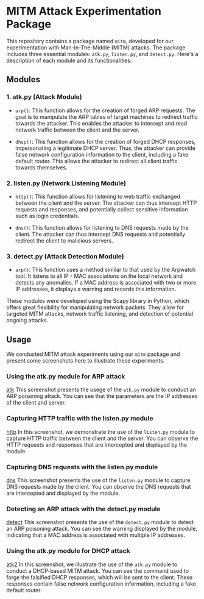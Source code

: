# MITM Attack Experimentation Package

This repository contains a package named `mitm`, developed for our experimentation with Man-In-The-Middle (MITM) attacks. The package includes three essential modules: `atk.py`, `listen.py`, and `detect.py`. Here's a description of each module and its functionalities:

## Modules

### 1. atk.py (Attack Module)

- `arp()`: This function allows for the creation of forged ARP requests. The goal is to manipulate the ARP tables of target machines to redirect traffic towards the attacker. This enables the attacker to intercept and read network traffic between the client and the server.

- `dhcp()`: This function allows for the creation of forged DHCP responses, impersonating a legitimate DHCP server. Thus, the attacker can provide false network configuration information to the client, including a fake default router. This allows the attacker to redirect all client traffic towards themselves.

### 2. listen.py (Network Listening Module)

- `http()`: This function allows for listening to web traffic exchanged between the client and the server. The attacker can thus intercept HTTP requests and responses, and potentially collect sensitive information such as login credentials.

- `dns()`: This function allows for listening to DNS requests made by the client. The attacker can thus intercept DNS requests and potentially redirect the client to malicious servers.

### 3. detect.py (Attack Detection Module)

- `arp()`: This function uses a method similar to that used by the Arpwatch tool. It listens to all IP - MAC associations on the local network and detects any anomalies. If a MAC address is associated with two or more IP addresses, it displays a warning and records this information.

These modules were developed using the Scapy library in Python, which offers great flexibility for manipulating network packets. They allow for targeted MITM attacks, network traffic listening, and detection of potential ongoing attacks.

## Usage

We conducted MITM attack experiments using our `mitm` package and present some screenshots here to illustrate these experiments. 

### Using the atk.py module for ARP attack
[atk](/images/atk1.png)
This screenshot presents the usege of the `atk.py` module to conduct an ARP poisoning attack. You can see that the parameters are the IP addresses of the client and server.

### Capturing HTTP traffic with the listen.py module
[http](/images/http.png)
In this screenshot, we demonstrate the use of the `listen.py` module to capture HTTP traffic between the client and the server. You can observe the HTTP requests and responses that are intercepted and displayed by the module.

### Capturing DNS requests with the listen.py module
[dns](/images/dns.png)
This screenshot presents the use of the `listen.py` module to capture DNS requests made by the client. You can observe the DNS requests that are intercepted and displayed by the module.

### Detecting an ARP attack with the detect.py module
[detect](/images/detect.png)
This screenshot presents the use of the `detect.py` module to detect an ARP poisoning attack. You can see the warning displayed by the module, indicating that a MAC address is associated with multiple IP addresses.

### Using the atk.py module for DHCP attack
[atk2](/images/atk2.png)
In this screenshot, we illustrate the use of the `atk.py` module to conduct a DHCP-based MITM attack. You can see the command used to forge the falsified DHCP responses, which will be sent to the client. These responses contain false network configuration information, including a fake default router.
